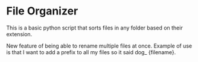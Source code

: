 # File Organizer

This is a basic python script that sorts files in any folder based on their extension.

New feature of being able to rename multiple files at once. Example of use is that I want to add a prefix to all my files so it said dog_ {filename}. 
